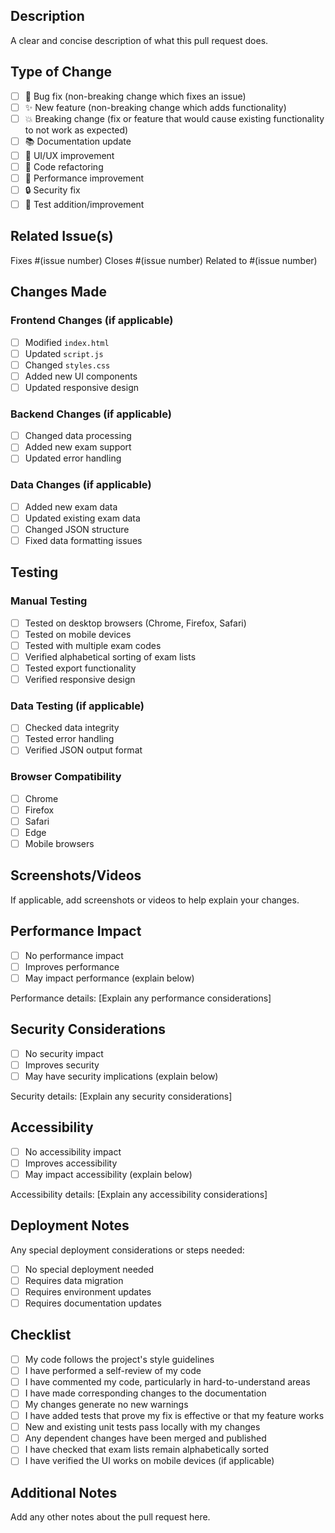 ## Description

A clear and concise description of what this pull request does.

## Type of Change

- [ ] 🐛 Bug fix (non-breaking change which fixes an issue)
- [ ] ✨ New feature (non-breaking change which adds functionality)
- [ ] 💥 Breaking change (fix or feature that would cause existing functionality to not work as expected)
- [ ] 📚 Documentation update
- [ ] 🎨 UI/UX improvement
- [ ] 🔧 Code refactoring
- [ ] 🚀 Performance improvement
- [ ] 🔒 Security fix
- [ ] 🧪 Test addition/improvement

## Related Issue(s)

Fixes #(issue number)
Closes #(issue number)
Related to #(issue number)

## Changes Made

### Frontend Changes (if applicable)

- [ ] Modified `index.html`
- [ ] Updated `script.js`
- [ ] Changed `styles.css`
- [ ] Added new UI components
- [ ] Updated responsive design

### Backend Changes (if applicable)

- [ ] Changed data processing
- [ ] Added new exam support
- [ ] Updated error handling

### Data Changes (if applicable)

- [ ] Added new exam data
- [ ] Updated existing exam data
- [ ] Changed JSON structure
- [ ] Fixed data formatting issues

## Testing

### Manual Testing

- [ ] Tested on desktop browsers (Chrome, Firefox, Safari)
- [ ] Tested on mobile devices
- [ ] Tested with multiple exam codes
- [ ] Verified alphabetical sorting of exam lists
- [ ] Tested export functionality
- [ ] Verified responsive design

### Data Testing (if applicable)

- [ ] Checked data integrity
- [ ] Tested error handling
- [ ] Verified JSON output format

### Browser Compatibility

- [ ] Chrome
- [ ] Firefox
- [ ] Safari
- [ ] Edge
- [ ] Mobile browsers

## Screenshots/Videos

If applicable, add screenshots or videos to help explain your changes.

## Performance Impact

- [ ] No performance impact
- [ ] Improves performance
- [ ] May impact performance (explain below)

Performance details:
[Explain any performance considerations]

## Security Considerations

- [ ] No security impact
- [ ] Improves security
- [ ] May have security implications (explain below)

Security details:
[Explain any security considerations]

## Accessibility

- [ ] No accessibility impact
- [ ] Improves accessibility
- [ ] May impact accessibility (explain below)

Accessibility details:
[Explain any accessibility considerations]

## Deployment Notes

Any special deployment considerations or steps needed:

- [ ] No special deployment needed
- [ ] Requires data migration
- [ ] Requires environment updates
- [ ] Requires documentation updates

## Checklist

- [ ] My code follows the project's style guidelines
- [ ] I have performed a self-review of my code
- [ ] I have commented my code, particularly in hard-to-understand areas
- [ ] I have made corresponding changes to the documentation
- [ ] My changes generate no new warnings
- [ ] I have added tests that prove my fix is effective or that my feature works
- [ ] New and existing unit tests pass locally with my changes
- [ ] Any dependent changes have been merged and published
- [ ] I have checked that exam lists remain alphabetically sorted
- [ ] I have verified the UI works on mobile devices (if applicable)

## Additional Notes

Add any other notes about the pull request here.

